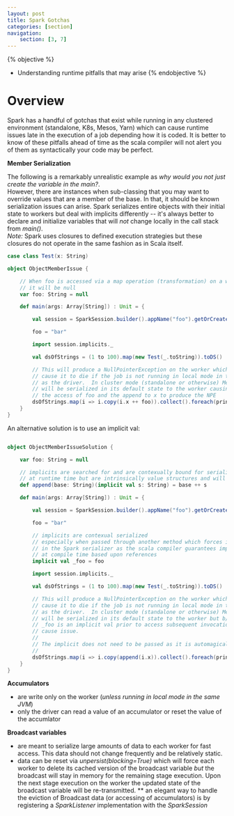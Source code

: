 ```yaml
---
layout: post
title: Spark Gotchas
categories: [section]
navigation:
    section: [3, 7]
---
```


{% objective %}
- Understanding runtime pitfalls that may arise
{% endobjective %}

# Overview

Spark has a handful of gotchas that exist while running in any clustered environment (standalone, K8s, Mesos, Yarn) which can cause runtime issues
late in the execution of a job depending how it is coded.  It is better to know of these pitfalls ahead of time as the scala compiler will not alert you of them as syntactically your code may be perfect.


__Member Serialization__

The following is a remarkably unrealistic example as _why would you not just create the variable in the main?_.  
However, there are instances when sub-classing that you may want to override values that are a member
of the base.  In that, it should be known serialization issues can arise.  Spark serializes entire objects with their
initial state to workers but deal with implicits differently -- it's always better to declare and initialize variables that will *not* 
change locally in the call stack from _main()_.  
*Note:* Spark uses closures to defined execution strategies but these closures do not operate in the same fashion as in Scala itself.


```scala
case class Test(x: String)

object ObjectMemberIssue {

	// When foo is accessed via a map operation (transformation) on a worker
	// it will be null
	var foo: String = null

	def main(args: Array[String]) : Unit = {

		val session = SparkSession.builder().appName("foo").getOrCreate()

		foo = "bar"

		import session.implicits._

		val dsOfStrings = (1 to 100).map(new Test(_.toString)).toDS()

		// This will produce a NullPointerException on the worker which will
		// cause it to die if the job is not running in local mode in the same JVM
		// as the driver.  In cluster mode (standalone or otherwise) MemberIssue
		// will be serialized in its default state to the worker causing 
		// the access of foo and the append to x to produce the NPE
		dsOfStrings.map(i => i.copy(i.x ++ foo)).collect().foreach(println)
	}
}
```


An alternative solution is to use an implicit val:

```scala

object ObjectMemberIssueSolution {

	var foo: String = null

	// implicits are searched for and are contexually bound for serialization
	// at runtime time but are intrinsically value structures and will not change
	def append(base: String)(implicit val s: String) = base ++ s

	def main(args: Array[String]) : Unit = {

		val session = SparkSession.builder().appName("foo").getOrCreate()

		foo = "bar"

		// implicits are contexual serialized 
		// especially when passed through another method which forces it to be bound
		// in the Spark serializer as the scala compiler guarantees implicits are bound
		// at compile time based upon references
		implicit val _foo = foo

		import session.implicits._

		val dsOfStrings = (1 to 100).map(new Test(_.toString)).toDS()

		// This will produce a NullPointerException on the worker which will
		// cause it to die if the job is not running in local mode in the same JVM
		// as the driver.  In cluster mode (standalone or otherwise) MemberIssue
		// will be serialized in its default state to the worker but b/c the 
		// _foo is an implicit val prior to access subsequent invocations of append will not
		// cause issue.
		//
		// The implicit does not need to be passed as it is automagically wired in via 
		// 
		dsOfStrings.map(i => i.copy(append(i.x)).collect().foreach(println)
	}
}
```


__Accumulators__
* are write only on the worker (_unless running in local mode in the same JVM_)
* only the driver can read a value of an accumulator or reset the value of the accumlator

__Broadcast variables__
* are meant to serialize large amounts of data to each worker for fast access.  This data should not change frequently and be relatively static.
* data can be reset via _unpersist(blocking=True)_ which will force each worker to delete its cached version of the broadcast variable *but* the broadcast
	will stay in memory for the remaining stage execution.  Upon the next stage execution on the worker the updated state of the broadcast variable will
	be re-transmitted.
** an elegant way to handle the eviction of Broadcast data (or accessing of accumulators) is by registering a _SparkListener_ implementation with the _SparkSession_

